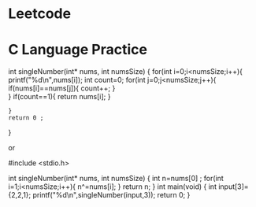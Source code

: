 # Leetcode
# C Language Practice

int singleNumber(int* nums, int numsSize)
{
    for(int i=0;i<numsSize;i++){
        printf("%d\n",nums[i]);
        int count=0;
        for(int j=0;j<numsSize;j++){
            if(nums[i]==nums[j]){
                count++;
            }   
            }
            if(count==1){
                return nums[i];
        }
            
    }
    return 0 ;    
}


or 


#include <stdio.h>

int singleNumber(int* nums, int numsSize)
{
    int n=nums[0] ;
    for(int i=1;i<numsSize;i++){
      n^=nums[i];
    }
  return n;
}
int main(void) {
  int input[3]={2,2,1};
  printf("%d\n",singleNumber(input,3));
  return 0;
}

